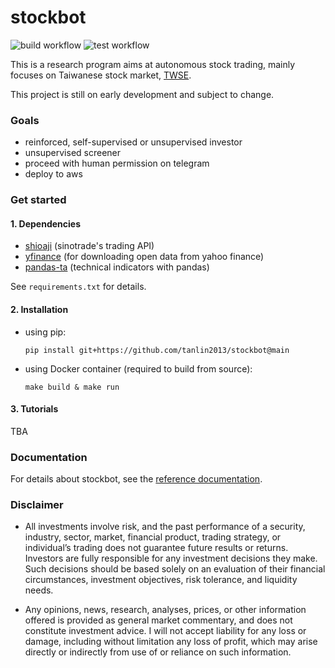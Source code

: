 # stockbot #

![build workflow](https://github.com/tanlin2013/stockbot/actions/workflows/build.yml/badge.svg)
![test workflow](https://github.com/tanlin2013/stockbot/actions/workflows/test.yml/badge.svg)

This is a research program aims at autonomous stock trading,
mainly focuses on Taiwanese stock market,
[TWSE](https://www.twse.com.tw/zh/).

This project is still on early development and subject to change.

### Goals ###

* reinforced, self-supervised or unsupervised investor
* unsupervised screener
* proceed with human permission on telegram
* deploy to aws

### Get started ###

#### 1. Dependencies ####

  * [shioaji](https://sinotrade.github.io/) (sinotrade's trading API)
  * [yfinance](https://github.com/ranaroussi/yfinance) (for downloading open data from yahoo finance)
  * [pandas-ta](https://github.com/twopirllc/pandas-ta) (technical indicators with pandas)

  See `requirements.txt` for details.

#### 2. Installation ####

  - using pip:

    ```
    pip install git+https://github.com/tanlin2013/stockbot@main
    ```
    
  - using Docker container (required to build from source):
    
    ```
    make build & make run 
    ```

#### 3. Tutorials ####
TBA

### Documentation ###
For details about stockbot,
see the [reference documentation](tanlin2013.github.io/stockbot/).

### Disclaimer ###

* All investments involve risk,
  and the past performance of a security, industry, sector, market, financial product, trading strategy, or individual’s trading does not guarantee future results or returns.
  Investors are fully responsible for any investment decisions they make.
  Such decisions should be based solely on an evaluation of their financial circumstances, investment objectives, risk tolerance, and liquidity needs.

* Any opinions, news, research, analyses, prices, or other information offered is provided as general market commentary, and does not constitute investment advice.
  I will not accept liability for any loss or damage,
  including without limitation any loss of profit,
  which may arise directly or indirectly from use of or reliance on such information.
